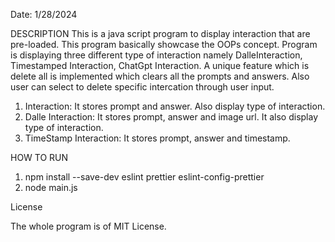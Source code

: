 Date: 1/28/2024

DESCRIPTION
This is a java script program to display interaction that are pre-loaded. This program basically showcase the OOPs concept. 
Program is displaying three different type of interaction namely DalleInteraction, Timestamped Interaction, ChatGpt Interaction. 
A unique feature which is delete all is implemented which clears all the prompts and answers. Also user can select to delete specific intercation through user input.
1) Interaction: It stores prompt and answer. Also display type of interaction.
2) Dalle Interaction: It stores prompt, answer and image url. It also display type of interaction.
3) TimeStamp Interaction: It stores prompt, answer and timestamp.

HOW TO RUN 
1) npm install --save-dev eslint prettier eslint-config-prettier
2) node main.js

License

The whole program is of MIT License.

